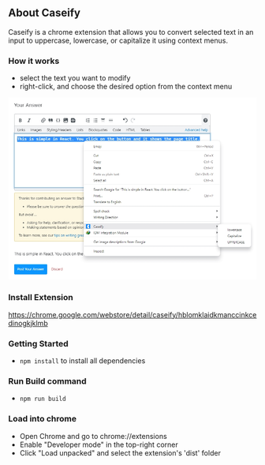 ## About Caseify

Caseify is a chrome extension that allows you to convert selected text in an input to uppercase, lowercase, or capitalize it using context menus.

### How it works

- select the text you want to modify
- right-click, and choose the desired option from the context menu

![Caseify Image](https://raw.githubusercontent.com/babadinho/caseify/main/src/images/caseify.jpg)

### Install Extension

https://chrome.google.com/webstore/detail/caseify/hblomklaidkmanccinkcedinogkjklmb

### Getting Started

- `npm install` to install all dependencies

### Run Build command

- `npm run build`

### Load into chrome

- Open Chrome and go to chrome://extensions
- Enable "Developer mode" in the top-right corner
- Click "Load unpacked" and select the extension's 'dist' folder
